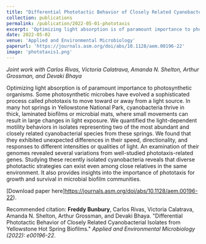 ```yaml
---
title: "Differential Phototactic Behavior of Closely Related Cyanobacterial Isolates from Yellowstone Hot Spring Biofilms"
collection: publications
permalink: /publication/2022-05-01-phototaxis
excerpt: 'Optimizing light absorption is of paramount importance to photosynthetic organisms. Some photosynthetic microbes have evolved a sophisticated process called phototaxis to move toward or away from a light source. In many hot springs in Yellowstone National Park, cyanobacteria thrive in thick, laminated biofilms or microbial mats, where small movements can result in large changes in light exposure. We quantified the light-dependent motility behaviors in isolates representing two of the most abundant and closely related cyanobacterial species from these springs. We found that they exhibited unexpected differences in their speed, directionality, and responses to different intensities or qualities of light. An examination of their genomes revealed several variations from well-studied phototaxis-related genes. Studying these recently isolated cyanobacteria reveals that diverse phototactic strategies can exist even among close relatives in the same environment. It also provides insights into the importance of phototaxis for growth and survival in microbial biofilm communities.'
date: 2022-05-02
venue: 'Applied and Environmental Microbiology'
paperurl: 'https://journals.asm.org/doi/abs/10.1128/aem.00196-22'
image: 'phototaxis1.png'
---
```

*Joint work with Carlos Rivas, Victoria Calatrava, Amanda N. Shelton, Arthur Grossman, and Devaki Bhaya*

Optimizing light absorption is of paramount importance to photosynthetic organisms. Some photosynthetic microbes have evolved a sophisticated process called phototaxis to move toward or away from a light source. In many hot springs in Yellowstone National Park, cyanobacteria thrive in thick, laminated biofilms or microbial mats, where small movements can result in large changes in light exposure. We quantified the light-dependent motility behaviors in isolates representing two of the most abundant and closely related cyanobacterial species from these springs. We found that they exhibited unexpected differences in their speed, directionality, and responses to different intensities or qualities of light. An examination of their genomes revealed several variations from well-studied phototaxis-related genes. Studying these recently isolated cyanobacteria reveals that diverse phototactic strategies can exist even among close relatives in the same environment. It also provides insights into the importance of phototaxis for growth and survival in microbial biofilm communities.

[Download paper here]https://journals.asm.org/doi/abs/10.1128/aem.00196-22).


Recommended citation:
__Freddy Bunbury__, Carlos Rivas, Victoria Calatrava, Amanda N. Shelton, Arthur Grossman, and Devaki Bhaya. "Differential Phototactic Behavior of Closely Related Cyanobacterial Isolates from Yellowstone Hot Spring Biofilms." <i>Applied and Environmental Microbiology (2022): e00196-22</i>.
